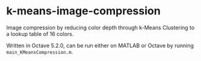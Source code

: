 # k-means-image-compression
Image compression by reducing color depth through k-Means Clustering to a lookup table of 16 colors.

Written in Octave 5.2.0, can be run either on MATLAB or Octave by running `main_KMeansCompression.m`.
